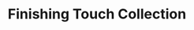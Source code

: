 ---
title: "Finishing Touch Collection"
url: /cleveland/finishing-touch-collection/
shop: Kleidung
---